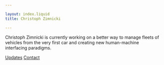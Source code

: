 ```yaml
---

layout: index.liquid
title: Christoph Zimnicki

---
```


Christoph Zimnicki is currently working on a better way to manage fleets of vehicles from the very first car and creating new human-machine interfacing paradigms.  

[Updates](/updates/09-2025)
[Contact](mailto:christoph@zimnicki.co)


<!-- <details> -->
<!-- <summary>Posts</summary> -->
<!--   <a href="#">New Design</a> -->
<!-- </details> -->
<!---->
<!-- [contact](#) [updates](#) -->
